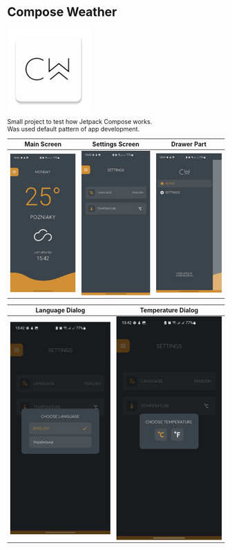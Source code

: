 # Compose Weather

![CW logo](./pictures/pic0.jpg)

Small project to test how Jetpack Compose works.\
Was used default pattern of app development.

| Main Screen                         | Settings Screen                         | Drawer Part                         |
|-------------------------------------|-----------------------------------------|-------------------------------------|
| ![Main Screen](./pictures/pic1.jpg) | ![Settings Screen](./pictures/pic2.jpg) | ![Drawer Part](./pictures/pic3.jpg) |

| Language Dialog                         | Temperature Dialog                         |
|-----------------------------------------|--------------------------------------------|
| ![Language Dialog](./pictures/pic4.jpg) | ![Temperature Dialog](./pictures/pic5.jpg) |